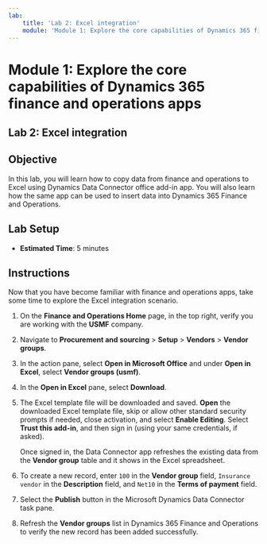 ```yaml
---
lab:
    title: 'Lab 2: Excel integration'
    module: 'Module 1: Explore the core capabilities of Dynamics 365 finance and operations apps'
---
```


# Module 1: Explore the core capabilities of Dynamics 365 finance and operations apps

## Lab 2: Excel integration

## Objective

In this lab, you will learn how to copy data from finance and operations to Excel using Dynamics Data Connector office add-in app. You will also learn how the same app can be used to insert data into Dynamics 365 Finance and Operations. 

## Lab Setup

   - **Estimated Time**: 5 minutes

## Instructions

Now that you have become familiar with finance and operations apps, take some time to explore the Excel integration scenario. 

1.  On the **Finance and Operations Home** page, in the top right, verify you are working with the **USMF** company. 

2.  Navigate to **Procurement and sourcing** > **Setup** > **Vendors** > **Vendor groups**.

3.  In the action pane, select **Open in Microsoft Office** and under **Open in Excel**, select **Vendor groups (usmf)**.

4.  In the **Open in Excel** pane, select **Download**. 

5.  The Excel template file will be downloaded and saved. **Open** the downloaded Excel template file, skip or allow other standard security prompts if needed, close activation, and select **Enable Editing**. Select **Trust this add-in**, and then sign in (using your same credentials, if asked). 

    Once signed in, the Data Connector app refreshes the existing data from the **Vendor group** table and it shows in the Excel spreadsheet. 

6.  To create a new record, enter `100` in the **Vendor group** field, `Insurance vendor` in the **Description** field, and `Net10` in the **Terms of payment** field. 

7.  Select the **Publish** button in the Microsoft Dynamics Data Connector task pane. 

8.  Refresh the **Vendor groups** list in Dynamics 365 Finance and Operations to verify the new record has been added successfully. 

